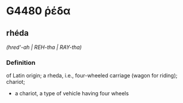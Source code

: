# G4480 ῥέδα

## rhéda

_(hred'-ah | REH-tha | RAY-tha)_

### Definition

of Latin origin; a rheda, i.e., four-wheeled carriage (wagon for riding); chariot; 

- a chariot, a type of vehicle having four wheels
